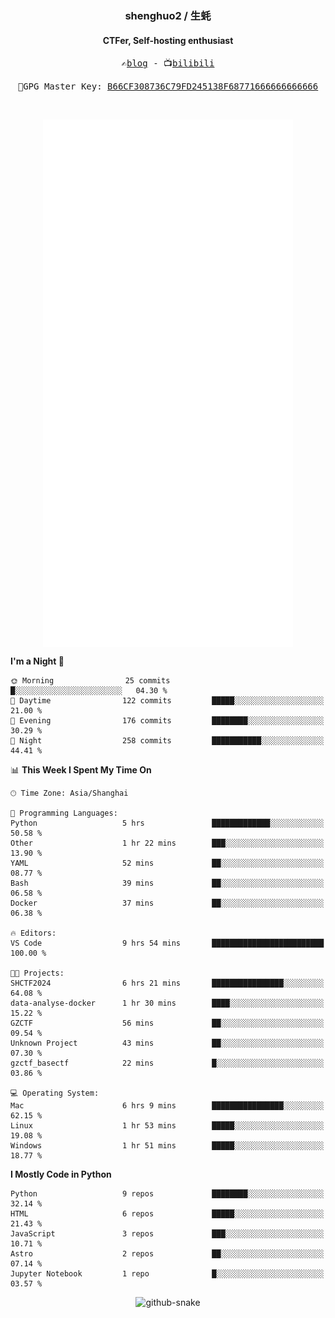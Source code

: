 <h3 align="center"> shenghuo2 / 生蚝 </h3>
<h4 align="center" >CTFer, Self-hosting enthusiast</h3>


<p align="center">
  <samp>
    ✍️<a href="https://blog.shenghuo2.top/">blog</a> -
    📺<a href="https://space.bilibili.com/85894935">bilibili</a>
  </samp>
</p>
<p align="center">
  <samp>
     🔐GPG Master Key: <a align="center" href="https://github.com/shenghuo2.gpg">B66CF308736C79FD245138F68771666666666666</a>
  </samp>
</p>
<br>
<p align="center">
  <a href="https://github.com/shenghuo2">
    <img width="400" align="top" src="https://github.com/shenghuo2/shenghuo2/blob/main/metrics.left.svg" />
  </a>
  <a href="https://github.com/shenghuo2">
    <img width="400" align="top" src="https://github.com/shenghuo2/shenghuo2/blob/main/metrics.right.svg" />
  </a>
</p>


<!--START_SECTION:waka-->
**I'm a Night 🦉** 

```text
🌞 Morning                25 commits          █░░░░░░░░░░░░░░░░░░░░░░░░   04.30 % 
🌆 Daytime                122 commits         █████░░░░░░░░░░░░░░░░░░░░   21.00 % 
🌃 Evening                176 commits         ████████░░░░░░░░░░░░░░░░░   30.29 % 
🌙 Night                  258 commits         ███████████░░░░░░░░░░░░░░   44.41 % 
```


📊 **This Week I Spent My Time On** 

```text
🕑︎ Time Zone: Asia/Shanghai

💬 Programming Languages: 
Python                   5 hrs               █████████████░░░░░░░░░░░░   50.58 % 
Other                    1 hr 22 mins        ███░░░░░░░░░░░░░░░░░░░░░░   13.90 % 
YAML                     52 mins             ██░░░░░░░░░░░░░░░░░░░░░░░   08.77 % 
Bash                     39 mins             ██░░░░░░░░░░░░░░░░░░░░░░░   06.58 % 
Docker                   37 mins             ██░░░░░░░░░░░░░░░░░░░░░░░   06.38 % 

🔥 Editors: 
VS Code                  9 hrs 54 mins       █████████████████████████   100.00 % 

🐱‍💻 Projects: 
SHCTF2024                6 hrs 21 mins       ████████████████░░░░░░░░░   64.08 % 
data-analyse-docker      1 hr 30 mins        ████░░░░░░░░░░░░░░░░░░░░░   15.22 % 
GZCTF                    56 mins             ██░░░░░░░░░░░░░░░░░░░░░░░   09.54 % 
Unknown Project          43 mins             ██░░░░░░░░░░░░░░░░░░░░░░░   07.30 % 
gzctf_basectf            22 mins             █░░░░░░░░░░░░░░░░░░░░░░░░   03.86 % 

💻 Operating System: 
Mac                      6 hrs 9 mins        ████████████████░░░░░░░░░   62.15 % 
Linux                    1 hr 53 mins        █████░░░░░░░░░░░░░░░░░░░░   19.08 % 
Windows                  1 hr 51 mins        █████░░░░░░░░░░░░░░░░░░░░   18.77 % 
```

**I Mostly Code in Python** 

```text
Python                   9 repos             ████████░░░░░░░░░░░░░░░░░   32.14 % 
HTML                     6 repos             █████░░░░░░░░░░░░░░░░░░░░   21.43 % 
JavaScript               3 repos             ███░░░░░░░░░░░░░░░░░░░░░░   10.71 % 
Astro                    2 repos             ██░░░░░░░░░░░░░░░░░░░░░░░   07.14 % 
Jupyter Notebook         1 repo              █░░░░░░░░░░░░░░░░░░░░░░░░   03.57 % 
```




<!--END_SECTION:waka-->


<div align="center">
  <picture>
    <source media="(prefers-color-scheme: dark)" srcset="https://gist.githubusercontent.com/shenghuo2/bfce20b14ab0484cef03bae6e60e0b3a/raw/github-snake-dark.svg" />
    <source media="(prefers-color-scheme: light)" srcset="https://gist.githubusercontent.com/shenghuo2/bfce20b14ab0484cef03bae6e60e0b3a/raw/github-snake.svg" />
    <img alt="github-snake" src="https://gist.githubusercontent.com/shenghuo2/bfce20b14ab0484cef03bae6e60e0b3a/raw/github-snake.svg" />
  </picture>
</div>

<!--
**shenghuo2/shenghuo2** is a ✨ _special_ ✨ repository because its `README.md` (this file) appears on your GitHub profile.

Here are some ideas to get you started:

- 🔭 I’m currently working on ...
- 🌱 I’m currently learning ...
- 👯 I’m looking to collaborate on ...
- 🤔 I’m looking for help with ...
- 💬 Ask me about ...
- 📫 How to reach me: ...
- 😄 Pronouns: ...
- ⚡ Fun fact: ...
-->
